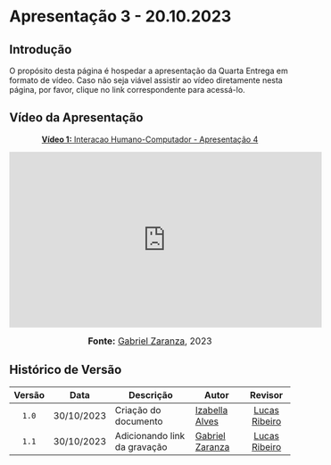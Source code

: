 # Apresentação 3 - 20.10.2023

## Introdução

O propósito desta página é hospedar a apresentação da Quarta Entrega em formato de vídeo. Caso não seja viável assistir ao vídeo diretamente nesta página, por favor, clique no link correspondente para acessá-lo.

## Vídeo da Apresentação

<div align="center">

<p style="text-align: center"><a href="https://www.youtube.com/watch?v=GsxXPRqyNJE" target="blanket"><b>Vídeo 1:</b> Interacao Humano-Computador - Apresentação 4</a></p>

<iframe width="560" height="315" src="https://www.youtube.com/watch?v=GsxXPRqyNJE" title="Apresentação 3" frameborder="0" allow="accelerometer; autoplay; clipboard-write; encrypted-media; gyroscope; picture-in-picture" allowfullscreen></iframe>


<font size="3"><p style="text-align: center"><b>Fonte:</b> <a href="https://github.com/GZaranza">Gabriel Zaranza</a>, 2023</p></font>
</div>

## Histórico de Versão

|Versão|Data|Descrição|Autor|Revisor|
|:----:|----|---------|-----|:-------:|
|`1.0`|30/10/2023|Criação do documento|[Izabella Alves](https://github.com/izabellaalves)|[Lucas Ribeiro](https://github.com/lucassousz)|
|`1.1`|30/10/2023|Adicionando link da gravação|[Gabriel Zaranza](https://github.com/GZaranzas)|[Lucas Ribeiro](https://github.com/lucassousz)|


